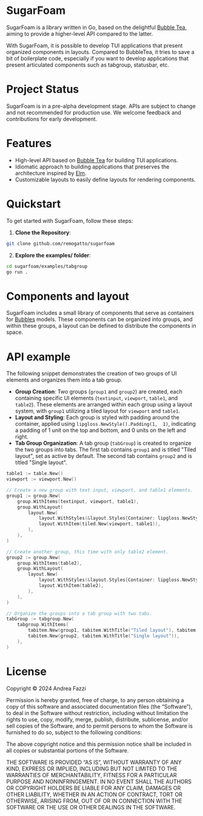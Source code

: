 # SugarFoam

SugarFoam is a library written in Go, based on the delightful [Bubble
Tea](https://github.com/charmbracelet/bubbletea), aiming to provide a higher-level API compared to the latter. 

With SugarFoam, it is possible to develop TUI applications that present organized components in layouts. Compared to BubbleTea, it tries to save a bit of boilerplate code, especially if you want to develop applications that present articulated components such as tabgroup, statusbar, etc.

# Project Status

SugarFoam is in a pre-alpha development stage. APIs are subject to change and not recommended for production use. We welcome feedback and contributions for early development.

# Features

- High-level API based on [Bubble
Tea](https://github.com/charmbracelet/bubbletea) for building TUI applications.
- Idiomatic approach to building applications that preserves the architecture inspired by [Elm](https://guide.elm-lang.org/architecture/).
- Customizable layouts to easily define layouts for rendering components.

# Quickstart

To get started with SugarFoam, follow these steps:

1. **Clone the Repository**:

```bash
git clone github.com/remogatto/sugarfoam
```

2. **Explore the examples/ folder**:

```bash
cd sugarfoam/examples/tabgroup
go run .
```

# Components and layout

SugarFoam includes a small library of components that serve as containers for [Bubbles](https://github.com/charmbracelet/bubbletea) models. These components can be organized into groups, and within these groups, a layout can be defined to distribute the components in space.

# API example

The following snippet demonstrates the creation of two groups of UI elements and organizes them into a tab group.

- **Group Creation**: Two groups (`group1` and `group2`) are created, each containing specific UI elements (`textinput`, `viewport`, `table1`, and `table2`). These elements are arranged within each group using a layout system, with `group1` utilizing a tiled layout for `viewport` and `table1`.
- **Layout and Styling**: Each group is styled with padding around the container, applied using `lipgloss.NewStyle().Padding(1,  1)`, indicating a padding of  1 unit on the top and bottom, and  0 units on the left and right.
- **Tab Group Organization**: A tab group (`tabGroup`) is created to organize the two groups into tabs. The first tab contains `group1` and is titled "Tiled layout", set as active by default. The second tab contains `group2` and is titled "Single layout".

```go
table1 := table.New()
viewport := viewport.New()

// Create a new group with text input, viewport, and table1 elements.
group1 := group.New(
	group.WithItems(textinput, viewport, table1),
	group.WithLayout(
		layout.New(
			layout.WithStyles(&layout.Styles{Container: lipgloss.NewStyle().Padding(1, 1)}),
			layout.WithItem(tiled.New(viewport, table1)),
		),
	),
)

// Create another group, this time with only table2 element.
group2 := group.New(
	group.WithItems(table2),
	group.WithLayout(
		layout.New(
			layout.WithStyles(&layout.Styles{Container: lipgloss.NewStyle().Padding(1, 1)}),
			layout.WithItem(table2),
		),
	),
)

// Organize the groups into a tab group with two tabs.
tabGroup := tabgroup.New(
	tabgroup.WithItems(
		tabitem.New(group1, tabitem.WithTitle("Tiled layout"), tabitem.WithActive(true)),
		tabitem.New(group2, tabitem.WithTitle("Single layout")),
	),
)
```

# License

Copyright © 2024 Andrea Fazzi

Permission is hereby granted, free of charge, to any person obtaining a copy of this software and associated documentation files (the “Software”), to deal in the Software without restriction, including without limitation the rights to use, copy, modify, merge, publish, distribute, sublicense, and/or sell copies of the Software, and to permit persons to whom the Software is furnished to do so, subject to the following conditions:

The above copyright notice and this permission notice shall be included in all copies or substantial portions of the Software.

THE SOFTWARE IS PROVIDED “AS IS”, WITHOUT WARRANTY OF ANY KIND, EXPRESS OR IMPLIED, INCLUDING BUT NOT LIMITED TO THE WARRANTIES OF MERCHANTABILITY, FITNESS FOR A PARTICULAR PURPOSE AND NONINFRINGEMENT. IN NO EVENT SHALL THE AUTHORS OR COPYRIGHT HOLDERS BE LIABLE FOR ANY CLAIM, DAMAGES OR OTHER LIABILITY, WHETHER IN AN ACTION OF CONTRACT, TORT OR OTHERWISE, ARISING FROM, OUT OF OR IN CONNECTION WITH THE SOFTWARE OR THE USE OR OTHER DEALINGS IN THE SOFTWARE.

